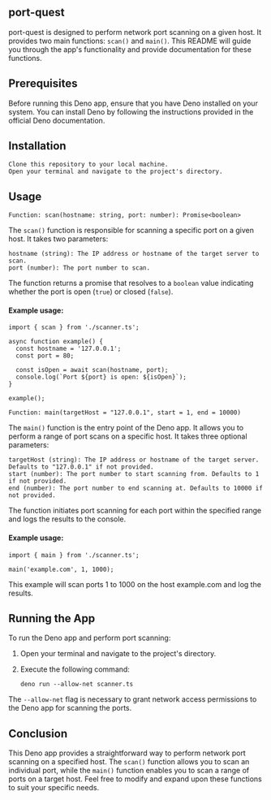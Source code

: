 ## port-quest

port-quest is designed to perform network port scanning on a given host. It provides two main functions: `scan()` and `main()`. This README will guide you through the app's functionality and provide documentation for these functions.

## Prerequisites

Before running this Deno app, ensure that you have Deno installed on your system. You can install Deno by following the instructions provided in the official Deno documentation.

## Installation

    Clone this repository to your local machine.
    Open your terminal and navigate to the project's directory.

## Usage

`Function: scan(hostname: string, port: number): Promise<boolean>`

The `scan()` function is responsible for scanning a specific port on a given host. It takes two parameters:

    hostname (string): The IP address or hostname of the target server to scan.
    port (number): The port number to scan.

The function returns a promise that resolves to a `boolean` value indicating whether the port is open (`true`) or closed (`false`).

#### Example usage:

```
import { scan } from './scanner.ts';

async function example() {
  const hostname = '127.0.0.1';
  const port = 80;

  const isOpen = await scan(hostname, port);
  console.log(`Port ${port} is open: ${isOpen}`);
}

example();
```

`Function: main(targetHost = "127.0.0.1", start = 1, end = 10000)`

The `main()` function is the entry point of the Deno app. It allows you to perform a range of port scans on a specific host. It takes three optional parameters:

    targetHost (string): The IP address or hostname of the target server. Defaults to "127.0.0.1" if not provided.
    start (number): The port number to start scanning from. Defaults to 1 if not provided.
    end (number): The port number to end scanning at. Defaults to 10000 if not provided.

The function initiates port scanning for each port within the specified range and logs the results to the console.

#### Example usage:

```
import { main } from './scanner.ts';

main('example.com', 1, 1000);
```

This example will scan ports 1 to 1000 on the host example.com and log the results.

## Running the App

To run the Deno app and perform port scanning:

1. Open your terminal and navigate to the project's directory.
2. Execute the following command:

   `deno run --allow-net scanner.ts`

The `--allow-net` flag is necessary to grant network access permissions to the Deno app for scanning the ports.

## Conclusion

This Deno app provides a straightforward way to perform network port scanning on a specified host. The `scan()` function allows you to scan an individual port, while the `main()` function enables you to scan a range of ports on a target host. Feel free to modify and expand upon these functions to suit your specific needs.
